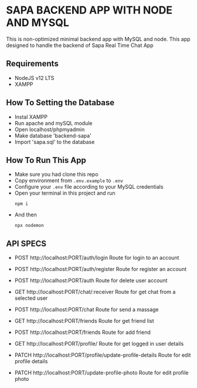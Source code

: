 # SAPA BACKEND APP WITH NODE AND MYSQL
This is non-optimized minimal backend app with MySQL and node. This app designed to handle the backend of Sapa Real Time Chat App

## Requirements
- NodeJS v12 LTS
- XAMPP

## How To Setting the Database
- Instal XAMPP
- Run apache and mySQL module
- Open localhost/phpmyadmin
- Make database 'backend-sapa'
- Import 'sapa.sql' to the database

## How To Run This App
- Make sure you had clone this repo
- Copy environment from `.env.example` to `.env`
- Configure your `.env` file according to your MySQL credentials
- Open your terminal in this project and run 
  ```
  npm i
  ```
- And then
  ```
  npx nodemon
  ```

## API SPECS
- POST    http://localhost:PORT/auth/login Route for login to an account
- POST    http://localhost:PORT/auth/register Route for register an account
- POST    http://localhost:PORT/auth Route for delete user account

- GET     http://localhost:PORT/chat/:receiver Route for get chat from a selected user
- POST    http://localhost:PORT/chat Route for send a massage

- GET     http://localhost:PORT/friends Route for get friend list
- POST    http://localhost:PORT/friends Route for add friend

- GET     http://localhost:PORT/profile/ Route for get logged in user details
- PATCH   http://localhost:PORT/profile/update-profile-details Route for edit profile details
- PATCH   http://localhost:PORT/update-profile-photo Route for edit profile photo